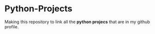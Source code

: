 # Python-Projects

Making this repository to link all the **python projecs** that are in my github profile.

